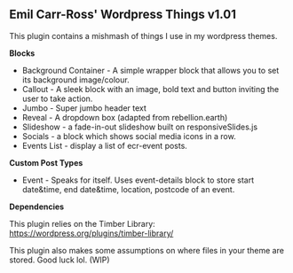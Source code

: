 ## Emil Carr-Ross' Wordpress Things v1.01

This plugin contains a mishmash of things I use in my wordpress themes.

**Blocks**

* Background Container - A simple wrapper block that allows you to set its background image/colour.
* Callout - A sleek block with an image, bold text and button inviting the user to take action.
* Jumbo - Super jumbo header text
* Reveal - A dropdown box (adapted from rebellion.earth)
* Slideshow - a fade-in-out slideshow built on responsiveSlides.js
* Socials - a block which shows social media icons in a row.
* Events List - display a list of ecr-event posts.

**Custom Post Types**

* Event - Speaks for itself. Uses event-details block to store start date&time, end date&time, location, postcode of an event.

**Dependencies**

This plugin relies on the Timber Library: https://wordpress.org/plugins/timber-library/

This plugin also makes some assumptions on where files in your theme are stored. Good luck lol. (WIP)

